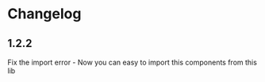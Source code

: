 # Changelog

## 1.2.2
Fix the import error - Now you can easy to import this components from this lib